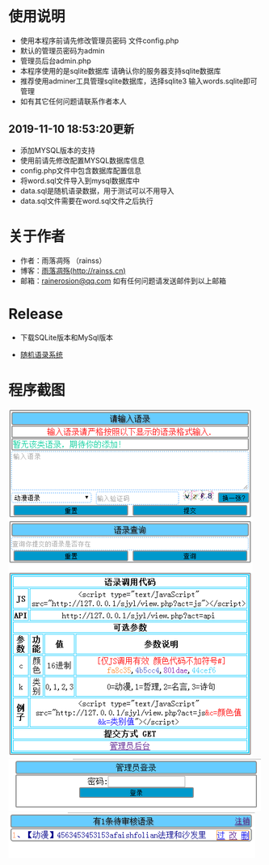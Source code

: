 # 使用说明

* 使用本程序前请先修改管理员密码 文件config.php
* 默认的管理员密码为admin 
* 管理员后台admin.php
* 本程序使用的是sqlite数据库 请确认你的服务器支持sqlite数据库
* 推荐使用adminer工具管理sqlite数据库，选择sqlite3 输入words.sqlite即可管理
* 如有其它任何问题请联系作者本人

## 2019-11-10 18:53:20更新

* 添加MYSQL版本的支持
* 使用前请先修改配置MYSQL数据库信息
* config.php文件中包含数据库配置信息
* 将word.sql文件导入到mysql数据库中
* data.sql是随机语录数据，用于测试可以不用导入
* data.sql文件需要在word.sql文件之后执行

# 关于作者

* 作者：雨落凋殇 （rainss）
* 博客：[雨落凋殇(http://rainss.cn)](http://rainss.cn)
* 邮箱：rainerosion@qq.com
如有任何问题请发送邮件到以上邮箱

# Release

* 下载SQLite版本和MySql版本

* [随机语录系统](https://github.com/rainerosion/sjyl/releases)

# 程序截图
![1](screenshots/QQ截图20171012150330.png)
![2](screenshots/QQ截图20171012150358.png)
![3](screenshots/QQ截图20171012150447.png)
